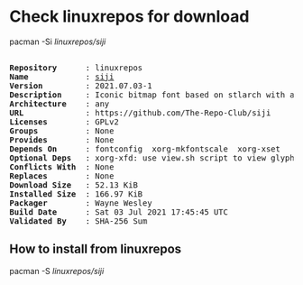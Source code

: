 # Check linuxrepos for download

pacman -Si *linuxrepos/siji*

<div class="highlight"><pre class="highlight"><text>
<b>Repository</b>      : linuxrepos
<b>Name</b>            : <a href="../../x86_64/siji-2021.07.03-1-any.pkg.tar.zst">siji</a>
<b>Version</b>         : 2021.07.03-1
<b>Description</b>     : Iconic bitmap font based on stlarch with additional glyphs
<b>Architecture</b>    : any
<b>URL</b>             : https://github.com/The-Repo-Club/siji
<b>Licenses</b>        : GPLv2
<b>Groups</b>          : None
<b>Provides</b>        : None
<b>Depends On</b>      : fontconfig  xorg-mkfontscale  xorg-xset
<b>Optional Deps</b>   : xorg-xfd: use view.sh script to view glyphs
<b>Conflicts With</b>  : None
<b>Replaces</b>        : None
<b>Download Size</b>   : 52.13 KiB
<b>Installed Size</b>  : 166.97 KiB
<b>Packager</b>        : Wayne Wesley <wayne6324@gmail.com>
<b>Build Date</b>      : Sat 03 Jul 2021 17:45:45 UTC
<b>Validated By</b>    : SHA-256 Sum
</text></pre></div>

## How to install from linuxrepos

pacman -S *linuxrepos/siji*
